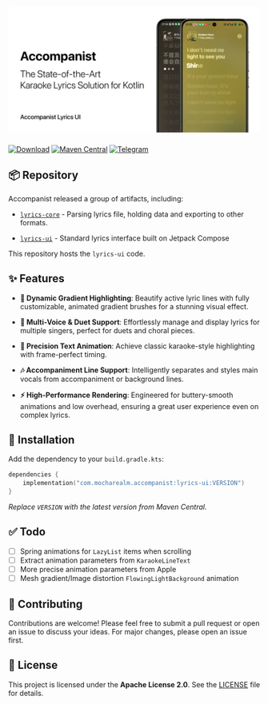 <img src="./artwork/banner.png" style="border-radius: 6px; margin-bottom: 8px">

[![Download](https://img.shields.io/badge/Download-DEMO%20APK-green?logo=github)](https://github.com/6xingyv/Accompanist/releases/latest)
[![Maven Central](https://img.shields.io/maven-central/v/com.mocharealm.accompanist/lyrics-ui)](https://central.sonatype.com/artifact/com.mocharealm.accompanist/lyrics-ui)
[![Telegram](https://img.shields.io/badge/Telegram-Community-blue?logo=telegram)](https://t.me/mocha_pot)

## 📦 Repository

Accompanist released a group of artifacts, including: 

- [`lyrics-core`](https://github.com/6xingyv/Accompanist-Lyrics) - Parsing lyrics file, holding data and exporting to other formats.

- [`lyrics-ui`](https://github.com/6xingyv/Accompanist) - Standard lyrics interface built on Jetpack Compose

This repository hosts the `lyrics-ui` code.

## ✨ Features

- **🌈 Dynamic Gradient Highlighting**: Beautify active lyric lines with fully customizable, animated gradient brushes for a stunning visual effect.

- **🎤 Multi-Voice & Duet Support**: Effortlessly manage and display lyrics for multiple singers, perfect for duets and choral pieces.

- **🎨 Precision Text Animation**: Achieve classic karaoke-style highlighting with frame-perfect timing.

- **🎶 Accompaniment Line Support**: Intelligently separates and styles main vocals from accompaniment or background lines.

- **⚡️ High-Performance Rendering**: Engineered for buttery-smooth animations and low overhead, ensuring a great user experience even on complex lyrics.

## 🚀 Installation

Add the dependency to your `build.gradle.kts`:

```kotlin
dependencies {
    implementation("com.mocharealm.accompanist:lyrics-ui:VERSION")
}
```

*Replace `VERSION` with the latest version from Maven Central.*

## ✅ Todo

- [ ] Spring animations for `LazyList` items when scrolling
- [ ] Extract animation parameters from `KaraokeLineText`
- [ ] More precise animation parameters from Apple
- [ ] Mesh gradient/Image distortion `FlowingLightBackground` animation

## 🤝 Contributing

Contributions are welcome! Please feel free to submit a pull request or open an issue to discuss your ideas. For major changes, please open an issue first.


## 📜 License

This project is licensed under the **Apache License 2.0**. See the [LICENSE](http://www.apache.org/licenses/LICENSE-2.0.txt) file for details.